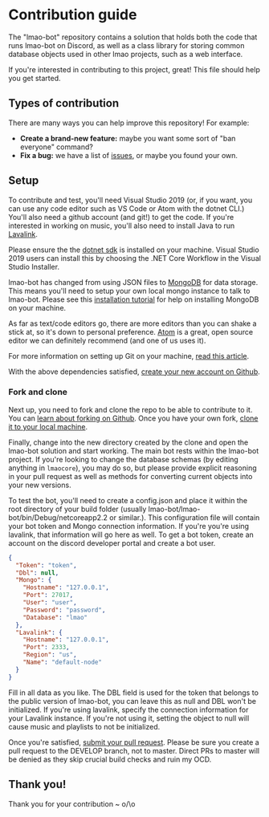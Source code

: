 # Contribution guide

The "lmao-bot" repository contains a solution that holds both the code that runs lmao-bot on Discord, as well as a class library for storing common database objects used in other lmao projects, such as a web interface.

If you're interested in contributing to this project, great! This file should help you get started.

## Types of contribution

There are many ways you can help improve this repository! For example:

-   **Create a brand-new feature:** maybe you want some sort of "ban everyone" command?
-   **Fix a bug:** we have a list of [issues](https://github.com/DrEngi/lmao-bot/issues),
    or maybe you found your own.


## Setup

To contribute and test, you'll need Visual Studio 2019 (or, if you want, you can use any code editor such as VS Code or Atom with the dotnet CLI.) You'll also need a github account (and git!) to get the code. If you're interested in working on music, you'll also need to install Java to run [Lavalink](https://github.com/Frederikam/Lavalink).

Please ensure the the [dotnet sdk](https://dotnet.microsoft.com/download) is installed on your machine. Visual Studio 2019 users can install this by choosing the .NET Core Workflow in the Visual Studio Installer.

lmao-bot has changed from using JSON files to [MongoDB](https://www.mongodb.com/) for data storage. This means you'll need to setup your own local mongo instance to talk to lmao-bot. Please see this [installation tutorial](https://docs.mongodb.com/manual/administration/install-community/) for help on installing MongoDB on your machine.

As far as text/code editors go, there are more editors than you can shake a stick at, so it's down to personal preference. [Atom](https://atom.io/) is a great, open source editor we can definitely recommend (and one of us uses it).

For more information on setting up Git on your machine, [read this article](https://help.github.com/articles/set-up-git/).

With the above dependencies satisfied, [create your new account on Github](https://github.com/join).

### Fork and clone

Next up, you need to fork and clone the repo to be able to contribute to it. You can [learn about forking on Github](https://help.github.com/articles/fork-a-repo). Once you have your own fork, [clone it to your local machine](https://help.github.com/articles/cloning-a-repository/).

Finally, change into the new directory created by the clone and open the lmao-bot solution and start working. The main bot rests within the lmao-bot project. If you're looking to change the database schemas (by editing anything in `lmaocore`), you may do so, but please provide explicit reasoning in your pull request as well as methods for converting current objects into your new versions.

To test the bot, you'll need to create a config.json and place it within the root directory of your build folder (usually lmao-bot/lmao-bot/bin/Debug/netcoreapp2.2 or similar.). This configuration file will contain your bot token and Mongo connection information. If you're you're using lavalink, that information will go here as well. To get a bot token, create an account on the discord developer portal and create a bot user.

```json
{
  "Token": "token",
  "Dbl": null,
  "Mongo": {
    "Hostname": "127.0.0.1",
    "Port": 27017,
    "User": "user",
    "Password": "password",
    "Database": "lmao"
  },
  "Lavalink": {
    "Hostname": "127.0.0.1",
    "Port": 2333,
    "Region": "us",
    "Name": "default-node"
  }
}
```

Fill in all data as you like. The DBL field is used for the token that belongs to the public version of lmao-bot, you can leave this as null and DBL won't be initialized. If you're using lavalink, specify the connection information for your Lavalink instance. If you're not using it, setting the object to null will cause music and playlists to not be initialized.

Once you're satisfied, [submit your pull request](https://help.github.com/articles/creating-a-pull-request/). Please be sure you create a pull request to the DEVELOP branch, not to master. Direct PRs to master will be denied as they skip crucial build checks and ruin my OCD.

## Thank you!

Thank you for your contribution ~ o/\o

